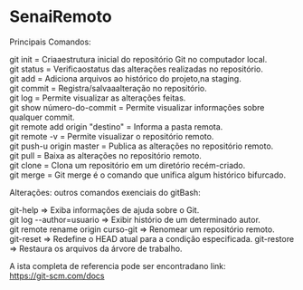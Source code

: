# SenaiRemoto

Principais Comandos:

git init = Criaaestrutura inicial do repositório Git no computador local. <br>
git status = Verificaostatus das alterações realizadas no repositório. <br>
git add = Adiciona arquivos ao histórico do projeto,na staging.<br>
git commit = Registra/salvaaalteração no repositório.<br>
git log =  Permite visualizar as alterações feitas.<br>
git show número-do-commit =    Permite visualizar informações sobre qualquer commit.<br>
git remote add origin "destino" = Informa a pasta remota.<br>
git remote -v = Permite visualizar o repositório remoto.<br>
git push-u origin master = Publica as alterações no repositório remoto.<br>
git pull =  Baixa as alterações no repositório remoto.<br>
git clone = Clona um repositório em um diretório recém-criado.<br>
git merge = Git merge é o comando que unifica algum histórico bifurcado.<br>

Alterações: outros comandos exenciais do gitBash:<br>

git-help => Exiba informações de ajuda sobre o Git.<br>
git log --author=usuario => Exibir histório de um determinado autor.<br>
git remote rename origin curso-git => Renomear um repositório remoto.<br>
git-reset => Redefine o HEAD atual para a condição especificada.
git-restore => Restaura os arquivos da árvore de trabalho.<br>

A ista completa de referencia pode ser encontradano link: <br>
https://git-scm.com/docs
